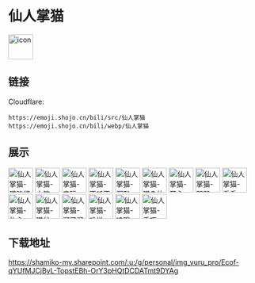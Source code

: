 # 仙人掌猫
<img src="https://emoji.shojo.cn/bili/src/仙人掌猫/icon.png" width="50" height="50" alt="icon">

## 链接
Cloudflare:
```
https://emoji.shojo.cn/bili/src/仙人掌猫
https://emoji.shojo.cn/bili/webp/仙人掌猫
```
## 展示
<img src="https://emoji.shojo.cn/bili/src/仙人掌猫/仙人掌猫-猫脑袋.png" width="50" height="50" alt="仙人掌猫-猫脑袋">
<img src="https://emoji.shojo.cn/bili/src/仙人掌猫/仙人掌猫-大笑.png" width="50" height="50" alt="仙人掌猫-大笑">
<img src="https://emoji.shojo.cn/bili/src/仙人掌猫/仙人掌猫-来玩.png" width="50" height="50" alt="仙人掌猫-来玩">
<img src="https://emoji.shojo.cn/bili/src/仙人掌猫/仙人掌猫-不听不听.png" width="50" height="50" alt="仙人掌猫-不听不听">
<img src="https://emoji.shojo.cn/bili/src/仙人掌猫/仙人掌猫-沉默.png" width="50" height="50" alt="仙人掌猫-沉默">
<img src="https://emoji.shojo.cn/bili/src/仙人掌猫/仙人掌猫-猫身体.png" width="50" height="50" alt="仙人掌猫-猫身体">
<img src="https://emoji.shojo.cn/bili/src/仙人掌猫/仙人掌猫-开心.png" width="50" height="50" alt="仙人掌猫-开心">
<img src="https://emoji.shojo.cn/bili/src/仙人掌猫/仙人掌猫-哭哭.png" width="50" height="50" alt="仙人掌猫-哭哭">
<img src="https://emoji.shojo.cn/bili/src/仙人掌猫/仙人掌猫-看看.png" width="50" height="50" alt="仙人掌猫-看看">
<img src="https://emoji.shojo.cn/bili/src/仙人掌猫/仙人掌猫-扎心.png" width="50" height="50" alt="仙人掌猫-扎心">
<img src="https://emoji.shojo.cn/bili/src/仙人掌猫/仙人掌猫-猫盆.png" width="50" height="50" alt="仙人掌猫-猫盆">
<img src="https://emoji.shojo.cn/bili/src/仙人掌猫/仙人掌猫-溜了溜了.png" width="50" height="50" alt="仙人掌猫-溜了溜了">
<img src="https://emoji.shojo.cn/bili/src/仙人掌猫/仙人掌猫-难说.png" width="50" height="50" alt="仙人掌猫-难说">
<img src="https://emoji.shojo.cn/bili/src/仙人掌猫/仙人掌猫-哇哦.png" width="50" height="50" alt="仙人掌猫-哇哦">
<img src="https://emoji.shojo.cn/bili/src/仙人掌猫/仙人掌猫-乖巧.png" width="50" height="50" alt="仙人掌猫-乖巧">

## 下载地址

https://shamiko-my.sharepoint.com/:u:/g/personal/img_yuru_pro/Ecof-qYUfMJCjByL-TopstEBh-OrY3pHQtDCDATmt9DYAg
